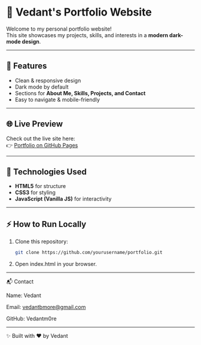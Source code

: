 # 🌙 Vedant's Portfolio Website

Welcome to my personal portfolio website!  
This site showcases my projects, skills, and interests in a **modern dark-mode design**.

---

## 🚀 Features
- Clean & responsive design  
- Dark mode by default  
- Sections for **About Me, Skills, Projects, and Contact**  
- Easy to navigate & mobile-friendly  

---

## 🌐 Live Preview
Check out the live site here:  
👉 [Portfolio on GitHub Pages](https://vedantm0re.github.io/Portfolio/)

---

## 📂 Technologies Used
- **HTML5** for structure  
- **CSS3** for styling  
- **JavaScript (Vanilla JS)** for interactivity  

---

## ⚡ How to Run Locally
1. Clone this repository:
   ```bash
   git clone https://github.com/yourusername/portfolio.git

2. Open index.html in your browser.




---

📬 Contact

Name: Vedant

Email: vedantbmore@gmail.com

GitHub: Vedantm0re



---

✨ Built with ❤️ by Vedant
